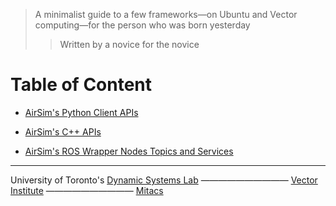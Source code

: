 > A minimalist guide to  a few frameworks⁠—on Ubuntu and Vector computing⁠—for the person who was born yesterday
>> Written by a novice for the novice

# Table of Content

- [AirSim's Python Client APIs](https://github.com/JacopoPan/a-minimalist-guide/blob/master/AirSim-APIs/Python_API.md)

- [AirSim's C++ APIs](https://github.com/JacopoPan/a-minimalist-guide/blob/master/AirSim-APIs/CPP_API.md)

- [AirSim's ROS Wrapper Nodes Topics and Services](https://github.com/JacopoPan/a-minimalist-guide/blob/master/AirSim-APIs/ROS_Wrapper.md)


-------
University of Toronto's [Dynamic Systems Lab](https://github.com/utiasDSL) —————————— [Vector Institute](https://github.com/VectorInstitute) —————————— [Mitacs](https://www.mitacs.ca/en/projects/multi-agent-reinforcement-learning-decentralized-uavugv-cooperative-exploration)
